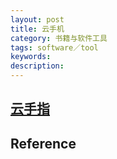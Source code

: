 ```yaml
---
layout: post
title: 云手机
category: 书籍与软件工具
tags: software／tool
keywords: 
description: 
---
```


## [云手指](https://www.gc.com.cn/)

## Reference

